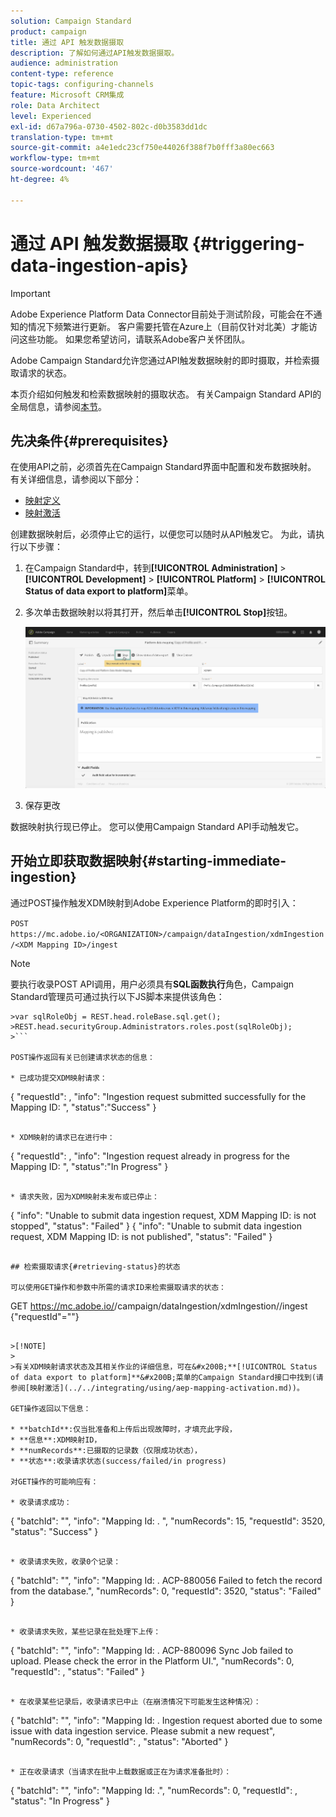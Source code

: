 ```yaml
---
solution: Campaign Standard
product: campaign
title: 通过 API 触发数据摄取
description: 了解如何通过API触发数据摄取。
audience: administration
content-type: reference
topic-tags: configuring-channels
feature: Microsoft CRM集成
role: Data Architect
level: Experienced
exl-id: d67a796a-0730-4502-802c-d0b3583dd1dc
translation-type: tm+mt
source-git-commit: a4e1edc23cf750e44026f388f7b0fff3a80ec663
workflow-type: tm+mt
source-wordcount: '467'
ht-degree: 4%

---
```


# 通过 API 触发数据摄取 {#triggering-data-ingestion-apis}

>[!IMPORTANT]
>
>Adobe Experience Platform Data Connector目前处于测试阶段，可能会在不通知的情况下频繁进行更新。 客户需要托管在Azure上（目前仅针对北美）才能访问这些功能。 如果您希望访问，请联系Adobe客户关怀团队。

Adobe Campaign Standard允许您通过API触发数据映射的即时摄取，并检索摄取请求的状态。

本页介绍如何触发和检索数据映射的摄取状态。 有关Campaign Standard API的全局信息，请参阅[本节](../../api/using/get-started-apis.md)。

## 先决条件{#prerequisites}

在使用API之前，必须首先在Campaign Standard界面中配置和发布数据映射。 有关详细信息，请参阅以下部分：

* [映射定义](../../integrating/using/aep-mapping-definition.md)
* [映射激活](../../integrating/using/aep-mapping-activation.md)

创建数据映射后，必须停止它的运行，以便您可以随时从API触发它。 为此，请执行以下步骤：

1. 在Campaign Standard中，转到&#x200B;**[!UICONTROL Administration]** > **[!UICONTROL Development]** > **[!UICONTROL Platform]** > **[!UICONTROL Status of data export to platform]**&#x200B;菜单。

1. 多次单击数据映射以将其打开，然后单击&#x200B;**[!UICONTROL Stop]**&#x200B;按钮。

   ![](assets/aep_datamapping_stop.png)

1. 保存更改

数据映射执行现已停止。 您可以使用Campaign Standard API手动触发它。

## 开始立即获取数据映射{#starting-immediate-ingestion}

通过POST操作触发XDM映射到Adobe Experience Platform的即时引入：

`POST https://mc.adobe.io/<ORGANIZATION>/campaign/dataIngestion/xdmIngestion/<XDM Mapping ID>/ingest`

>[!NOTE]
>
>要执行收录POST API调用，用户必须具有&#x200B;**SQL函数执行**&#x200B;角色，Campaign Standard管理员可通过执行以下JS脚本来提供该角色：
>
>
```
>var sqlRoleObj = REST.head.roleBase.sql.get();
>REST.head.securityGroup.Administrators.roles.post(sqlRoleObj);
>```

POST操作返回有关已创建请求状态的信息：

* 已成功提交XDM映射请求：

```
{
"requestId": <value>,
"info": "Ingestion request submitted successfully for the Mapping ID: <value>",
"status":"Success"
}
```

* XDM映射的请求已在进行中：

```
{
"requestId": <value>,
"info": "Ingestion request already in progress for the Mapping ID: <value>",
"status":"In Progress"
}
```

* 请求失败，因为XDM映射未发布或已停止：

```
{
"info": "Unable to submit data ingestion request, XDM Mapping ID: <value> is not stopped",
"status": "Failed"
}
{
"info": "Unable to submit data ingestion request, XDM Mapping ID: <value> is not published",
"status": "Failed"
}
```

## 检索摄取请求{#retrieving-status}的状态

可以使用GET操作和参数中所需的请求ID来检索摄取请求的状态：

```
GET https://mc.adobe.io/<ORGANIZATION>/campaign/dataIngestion/xdmIngestion/<XDM Mapping ID>/ingest
{"requestId"="<value>"}
```

>[!NOTE]
>
>有关XDM映射请求状态及其相关作业的详细信息，可在&#x200B;**[!UICONTROL Status of data export to platform]**&#x200B;菜单的Campaign Standard接口中找到(请参阅[映射激活](../../integrating/using/aep-mapping-activation.md))。

GET操作返回以下信息：

* **batchId**:仅当批准备和上传后出现故障时，才填充此字段，
* **信息**:XDM映射ID，
* **numRecords**:已摄取的记录数（仅限成功状态），
* **状态**:收录请求状态(success/failed/in progress)

对GET操作的可能响应有：

* 收录请求成功：

   ```
   {
   "batchId": "",
   "info": "Mapping Id: <value>. ",
   "numRecords": 15,
   "requestId": 3520,
   "status": "Success"
   }
   ```

* 收录请求失败，收录0个记录：

   ```
   {
   "batchId": "",
   "info": "Mapping Id: <value>. ACP-880056 Failed to fetch the record from the database.",
   "numRecords": 0,
   "requestId": 3520,
   "status": "Failed"
   }
   ```

* 收录请求失败，某些记录在批处理下上传：

   ```
   {
   "batchId": "<value>",
   "info": "Mapping Id: <value>. ACP-880096 Sync Job failed to upload. Please check the error in the Platform UI.",
   "numRecords": 0,
   "requestId": <value>,
   "status": "Failed"
   }
   ```

* 在收录某些记录后，收录请求已中止（在崩溃情况下可能发生这种情况）：

   ```
   {
   "batchId": "",
   "info": "Mapping Id: <value>. Ingestion request aborted due to some issue with data ingestion service. Please submit a new request",
   "numRecords": 0,
   "requestId": <value>,
   "status": "Aborted"
   }
   ```

* 正在收录请求（当请求在批中上载数据或正在为请求准备批时）：

   ```
   {
   "batchId": "",
   "info": "Mapping Id: <value>.",
   "numRecords": 0,
   "requestId": <value>,
   "status": "In Progress"
   }
   ```
